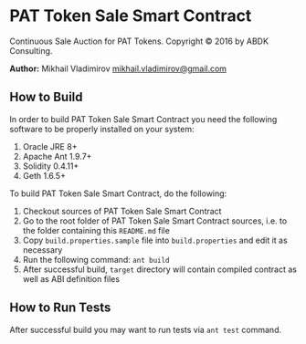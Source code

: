 # PAT Token Sale Smart Contract #

Continuous Sale Auction for PAT Tokens.  Copyright © 2016 by ABDK Consulting.

**Author:** Mikhail Vladimirov <mikhail.vladimirov@gmail.com>

## How to Build ##

In order to build PAT Token Sale Smart Contract you need the following software to
be properly installed on your system:

1. Oracle JRE 8+
2. Apache Ant 1.9.7+
3. Solidity 0.4.11+
4. Geth 1.6.5+

To build PAT Token Sale Smart Contract, do the following:

1. Checkout sources of PAT Token Sale Smart Contract
2. Go to the root folder of PAT Token Sale Smart Contract sources, i.e. to the
   folder containing this `README.md` file
3. Copy `build.properties.sample` file into `build.properties` and
   edit it as necessary
4. Run the following command: `ant build`
5. After successful build, `target` directory will contain compiled contract
   as well as ABI definition files

## How to Run Tests ##

After successful build you may want to run tests via `ant test` command.
